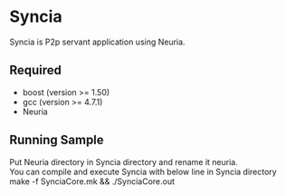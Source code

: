 Syncia
================
Syncia is P2p servant application using Neuria.  

Required
----------------
* boost (version >= 1.50)  
* gcc (version >= 4.7.1)  
* Neuria  

Running Sample  
----------------  
Put Neuria directory in Syncia directory and rename it neuria.  
You can compile and execute Syncia with below line in Syncia directory  
make -f SynciaCore.mk && ./SynciaCore.out <your ip address> <port number>
